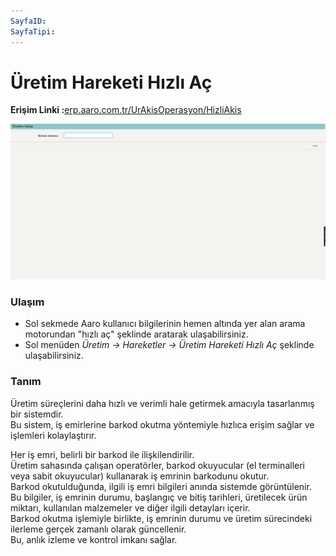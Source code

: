 ```yaml
---
SayfaID: 
SayfaTipi: 
---
```


# Üretim Hareketi Hızlı Aç

**Erişim Linki :**[erp.aaro.com.tr/UrAkisOperasyon/HizliAkis](erp.aaro.com.tr/UrAkisOperasyon/HizliAkis)

[![Image](../Uretim/uretimhizli.png)](Uretim)

### Ulaşım

- Sol sekmede Aaro kullanıcı bilgilerinin hemen altında yer alan arama motorundan "hızlı aç" şeklinde aratarak ulaşabilirsiniz.
- Sol menüden *Üretim -> Hareketler -> Üretim Hareketi Hızlı Aç* şeklinde ulaşabilirsiniz. 

### Tanım

Üretim süreçlerini daha hızlı ve verimli hale getirmek amacıyla tasarlanmış bir sistemdir.  
Bu sistem, iş emirlerine barkod okutma yöntemiyle hızlıca erişim sağlar ve işlemleri kolaylaştırır.

Her iş emri, belirli bir barkod ile ilişkilendirilir.  
Üretim sahasında çalışan operatörler, barkod okuyucular (el terminalleri veya sabit okuyucular) kullanarak iş emrinin barkodunu okutur.  
Barkod okutulduğunda, ilgili iş emri bilgileri anında sistemde görüntülenir.  
Bu bilgiler, iş emrinin durumu, başlangıç ve bitiş tarihleri, üretilecek ürün miktarı, kullanılan malzemeler ve diğer ilgili detayları içerir.  
Barkod okutma işlemiyle birlikte, iş emrinin durumu ve üretim sürecindeki ilerleme gerçek zamanlı olarak güncellenir.  
Bu, anlık izleme ve kontrol imkanı sağlar.
